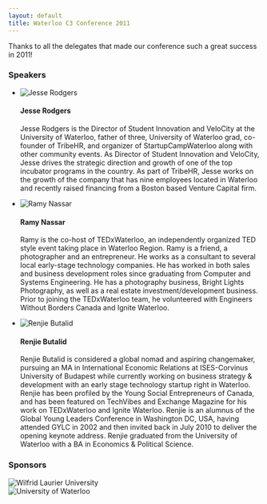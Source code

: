 ```yaml
---
layout: default
title: Waterloo C3 Conference 2011
---
```

Thanks to all the delegates that made our conference such a great success in 2011!

### Speakers

<ul class="media-list">
	<li class="media">
		<img class="media-object pull-left" src="http://c3inspire.com/wp-content/uploads/2012/06/Capture-150x150.png" alt="Jesse Rodgers">
		<div class="media-body">
			<h4 class="media-heading">Jesse Rodgers</h4>
			<p>Jesse Rodgers is the Director of Student Innovation and VeloCity at the University of Waterloo, father of three, University of Waterloo grad, co-founder of TribeHR, and organizer of StartupCampWaterloo along with other community events. As Director of Student Innovation and VeloCity, Jesse drives the strategic direction and growth of one of the top incubator programs in the country. As part of TribeHR, Jesse works on the growth of the company that has nine employees located in Waterloo and recently raised financing from a Boston based Venture Capital firm.</p>
		</div>
	</li>
	<li class="media">
		<img class="media-object pull-left" src="http://c3inspire.com/wp-content/uploads/2012/06/studio54_Ramy-10-copy-150x150.jpg" alt="Ramy Nassar">
		<div class="media-body">
			<h4 class="media-heading">Ramy Nassar</h4>
			<p>Ramy is the co-host of TEDxWaterloo, an independently organized TED style event taking place in Waterloo Region. Ramy is a friend, a photographer and an entrepreneur. He works as a consultant to several local early-stage technology companies. He has worked in both sales and business development roles since graduating from Computer and Systems Engineering. He has a photography business, Bright Lights Photography, as well as a real estate investment/development business. Prior to joining the TEDxWaterloo team, he volunteered with Engineers Without Borders Canada and Ignite Waterloo.</p>
		</div>
	</li>
	<li class="media">
		<img class="media-object pull-left" src="http://c3inspire.com/wp-content/uploads/2012/06/Renjie-Butalid-in-Sumeg-Hungary-150x150.jpg" alt="Renjie Butalid">
		<div class="media-body">
			<h4 class="media-heading">Renjie Butalid</h4>
			<p>Renjie Butalid is considered a global nomad and aspiring changemaker, pursuing an MA in International Economic Relations at ISES-Corvinus University of Budapest while currently working on business strategy &amp; development with an early stage technology startup right in Waterloo. Renjie has been profiled by the Young Social Entrepreneurs of Canada, and has been featured on TechVibes and Exchange Magazine for his work on TEDxWaterloo and Ignite Waterloo. Renjie is an alumnus of the Global Young Leaders Conference in Washington DC, USA, having attended GYLC in 2002 and then invited back in July 2010 to deliver the opening keynote address. Renjie graduated from the University of Waterloo with a BA in Economics &amp; Political Science.</p>
		</div>
	</li>
</ul>

### Sponsors

<div class="row text-center">
	<div class="col-sm-2"></div>
	<div class="col-sm-4">
		<img src="http://c3inspire.com/wp-content/uploads/2013/03/Laurier_RED_WLU_RGB-300x101.jpg" alt="Wilfrid Laurier University" class="img-responsive">
	</div>
	<div class="col-sm-4">
		<img src="http://c3inspire.com/wp-content/uploads/2013/03/UWlogomarketing-288x300.jpg" alt="University of Waterloo" class="img-responsive">
	</div>
</div>
